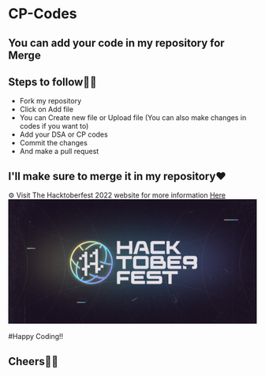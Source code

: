 # CP-Codes

## You can add your code in my repository for Merge
## Steps to follow🐱‍🏍

- Fork my repository
- Click on Add file 
- You can Create new file or Upload file (You can also make changes in codes if you want to)
- Add your DSA or CP codes 
- Commit the changes
- And make a pull request

## I'll make sure to merge it in my repository❤
<p>⚙️ Visit The Hacktoberfest 2022 website for more information <a href="https://hacktoberfest.com/">Here</a>
<br/>
<img src="./hacktoberfest2022.png" alt="Hacktoberfest2022">

#Happy Coding!!

## Cheers🐱‍🏍

